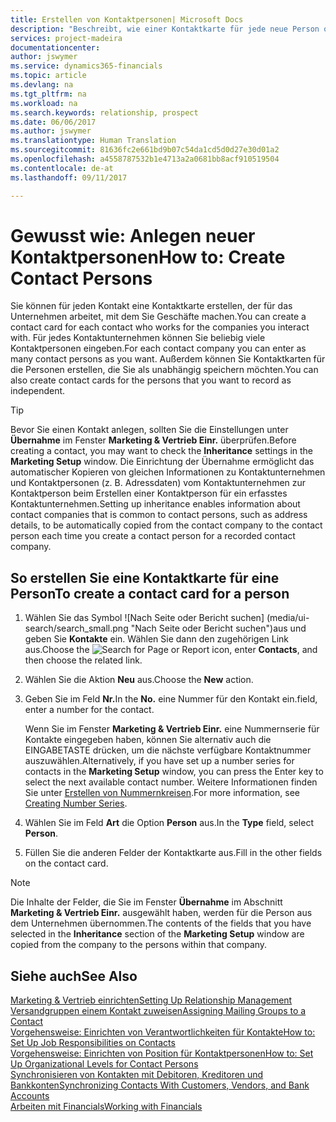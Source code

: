 ```yaml
---
title: Erstellen von Kontaktpersonen| Microsoft Docs
description: "Beschreibt, wie einer Kontaktkarte für jede neue Person oder potentielle neuen Kunden erstellt wird, mit dem Sie eine Geschäftsbeziehung haben."
services: project-madeira
documentationcenter: 
author: jswymer
ms.service: dynamics365-financials
ms.topic: article
ms.devlang: na
ms.tgt_pltfrm: na
ms.workload: na
ms.search.keywords: relationship, prospect
ms.date: 06/06/2017
ms.author: jswymer
ms.translationtype: Human Translation
ms.sourcegitcommit: 81636fc2e661bd9b07c54da1cd5d0d27e30d01a2
ms.openlocfilehash: a4558787532b1e4713a2a0681bb8acf910519504
ms.contentlocale: de-at
ms.lasthandoff: 09/11/2017

---
```

# <a name="how-to-create-contact-persons"></a><span data-ttu-id="56853-103">Gewusst wie: Anlegen neuer Kontaktpersonen</span><span class="sxs-lookup"><span data-stu-id="56853-103">How to: Create Contact Persons</span></span>
<span data-ttu-id="56853-104">Sie können für jeden Kontakt eine Kontaktkarte erstellen, der für das Unternehmen arbeitet, mit dem Sie Geschäfte machen.</span><span class="sxs-lookup"><span data-stu-id="56853-104">You can create a contact card for each contact who works for the companies you interact with.</span></span> <span data-ttu-id="56853-105">Für jedes Kontaktunternehmen können Sie beliebig viele Kontaktpersonen eingeben.</span><span class="sxs-lookup"><span data-stu-id="56853-105">For each contact company you can enter as many contact persons as you want.</span></span> <span data-ttu-id="56853-106">Außerdem können Sie Kontaktkarten für die Personen erstellen, die Sie als unabhängig speichern möchten.</span><span class="sxs-lookup"><span data-stu-id="56853-106">You can also create contact cards for the persons that you want to record as independent.</span></span>

> [!TIP]  
>   <span data-ttu-id="56853-107">Bevor Sie einen Kontakt anlegen, sollten Sie die Einstellungen unter **Übernahme** im Fenster **Marketing & Vertrieb Einr.** überprüfen.</span><span class="sxs-lookup"><span data-stu-id="56853-107">Before creating a contact, you may want to check the **Inheritance** settings in the **Marketing Setup** window.</span></span> <span data-ttu-id="56853-108">Die Einrichtung der Übernahme ermöglicht das automatischer Kopieren von gleichen Informationen zu Kontaktunternehmen und Kontaktpersonen (z. B. Adressdaten) vom Kontaktunternehmen zur Kontaktperson beim Erstellen einer Kontaktperson für ein erfasstes Kontaktunternehmen.</span><span class="sxs-lookup"><span data-stu-id="56853-108">Setting up inheritance enables information about contact companies that is common to contact persons, such as address details, to be automatically copied from the contact company to the contact person each time you create a contact person for a recorded contact company.</span></span>

## <a name="to-create-a-contact-card-for-a-person"></a><span data-ttu-id="56853-109">So erstellen Sie eine Kontaktkarte für eine Person</span><span class="sxs-lookup"><span data-stu-id="56853-109">To create a contact card for a person</span></span>
1. <span data-ttu-id="56853-110">Wählen Sie das Symbol ![Nach Seite oder Bericht suchen] (media/ui-search/search_small.png "Nach Seite oder Bericht suchen")aus und geben Sie **Kontakte** ein. Wählen Sie dann den zugehörigen Link aus.</span><span class="sxs-lookup"><span data-stu-id="56853-110">Choose the ![Search for Page or Report](media/ui-search/search_small.png "Search for Page or Report icon") icon, enter **Contacts**, and then choose the related link.</span></span>
2. <span data-ttu-id="56853-111">Wählen Sie die Aktion **Neu** aus.</span><span class="sxs-lookup"><span data-stu-id="56853-111">Choose the **New** action.</span></span>
3. <span data-ttu-id="56853-112">Geben Sie im Feld **Nr.**</span><span class="sxs-lookup"><span data-stu-id="56853-112">In the **No.**</span></span> <span data-ttu-id="56853-113">eine Nummer für den Kontakt ein.</span><span class="sxs-lookup"><span data-stu-id="56853-113">field, enter a number for the contact.</span></span>

    <span data-ttu-id="56853-114">Wenn Sie im Fenster **Marketing & Vertrieb Einr.** eine Nummernserie für Kontakte eingegeben haben, können Sie alternativ auch die EINGABETASTE drücken, um die nächste verfügbare Kontaktnummer auszuwählen.</span><span class="sxs-lookup"><span data-stu-id="56853-114">Alternatively, if you have set up a number series for contacts in the **Marketing Setup** window, you can press the Enter key to select the next available contact number.</span></span> <span data-ttu-id="56853-115">Weitere Informationen finden Sie unter [Erstellen von Nummernkreisen](ui-create-number-series.md).</span><span class="sxs-lookup"><span data-stu-id="56853-115">For more information, see [Creating Number Series](ui-create-number-series.md).</span></span>
4. <span data-ttu-id="56853-116">Wählen Sie im Feld **Art** die Option **Person** aus.</span><span class="sxs-lookup"><span data-stu-id="56853-116">In the **Type** field, select **Person**.</span></span>
5. <span data-ttu-id="56853-117">Füllen Sie die anderen Felder der Kontaktkarte aus.</span><span class="sxs-lookup"><span data-stu-id="56853-117">Fill in the other fields on the contact card.</span></span>

> [!NOTE]  
>   <span data-ttu-id="56853-118">Die Inhalte der Felder, die Sie im Fenster **Übernahme** im Abschnitt **Marketing & Vertrieb Einr.** ausgewählt haben, werden für die Person aus dem Unternehmen übernommen.</span><span class="sxs-lookup"><span data-stu-id="56853-118">The contents of the fields that you have selected in the **Inheritance** section of the **Marketing Setup** window are copied from the company to the persons within that company.</span></span>

## <a name="see-also"></a><span data-ttu-id="56853-119">Siehe auch</span><span class="sxs-lookup"><span data-stu-id="56853-119">See Also</span></span>
[<span data-ttu-id="56853-120">Marketing & Vertrieb einrichten</span><span class="sxs-lookup"><span data-stu-id="56853-120">Setting Up Relationship Management</span></span>](marketing-setup-marketing.md)  
[<span data-ttu-id="56853-121">Versandgruppen einem Kontakt zuweisen</span><span class="sxs-lookup"><span data-stu-id="56853-121">Assigning Mailing Groups to a Contact</span></span>](marketing-mailing-groups.md#AssignMailGroupContact)  
[<span data-ttu-id="56853-122">Vorgehensweise: Einrichten von Verantwortlichkeiten für Kontakte</span><span class="sxs-lookup"><span data-stu-id="56853-122">How to: Set Up Job Responsibilities on Contacts</span></span>](marketing-job-responsibilities.md)  
[<span data-ttu-id="56853-123">Vorgehensweise: Einrichten von Position für Kontaktpersonen</span><span class="sxs-lookup"><span data-stu-id="56853-123">How to: Set Up Organizational Levels for Contact Persons</span></span>](marketing-organizational-levels.md)  
[<span data-ttu-id="56853-124">Synchronisieren von Kontakten mit Debitoren, Kreditoren und Bankkonten</span><span class="sxs-lookup"><span data-stu-id="56853-124">Synchronizing Contacts With Customers, Vendors, and Bank Accounts</span></span>](marketing-synchronize-contacts-customers-vendors-bank-accounts.md)  
[<span data-ttu-id="56853-125">Arbeiten mit Financials</span><span class="sxs-lookup"><span data-stu-id="56853-125">Working with Financials</span></span>](ui-work-product.md)  

